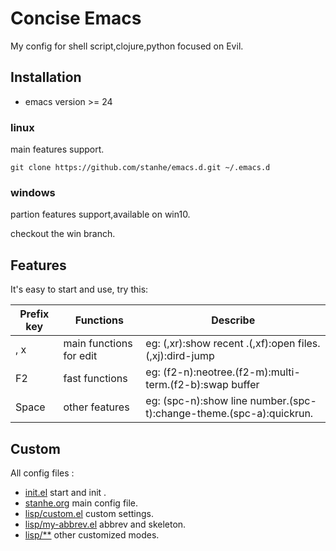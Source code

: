 # Concise Emacs
My config for shell script,clojure,python focused on Evil.

## Installation
* emacs version >= 24
### linux
main features support.
```
git clone https://github.com/stanhe/emacs.d.git ~/.emacs.d
```
### windows
partion features support,available on win10.

checkout the win branch.

## Features
It's easy to start and use, try this:

Prefix key |Functions|Describe
-|-|-
, x|main functions for edit|eg: (,xr):show recent .(,xf):open files.(,xj):dird-jump
F2|fast functions|eg: (f2-n):neotree.(f2-m):multi-term.(f2-b):swap buffer
Space|other features|eg: (spc-n):show line number.(spc-t):change-theme.(spc-a):quickrun.

## Custom
All config files :
* [init.el](./init.el) start and init .
* [stanhe.org](./stanhe.org) main config file.
* [lisp/custom.el](./lisp/custom.el) custom settings.
* [lisp/my-abbrev.el](./lisp/my-abbrev.el) abbrev and skeleton.
* [lisp/**](./lisp/) other customized modes.

